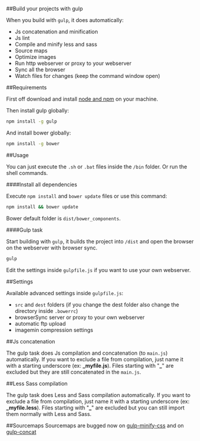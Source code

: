 
##Build your projects with gulp

When you build with `gulp`, it does automatically:
- Js concatenation and minification
- Js lint
- Compile and minify less and sass
- Source maps
- Optimize images
- Run http webserver or proxy to your webserver
- Sync all the browser
- Watch files for changes (keep the command window open)

##Requirements

First off download and install [node and npm](http://nodejs.org/) on your machine.

Then install gulp globally:

```sh
npm install -g gulp
```

And install bower globally:

```sh
npm install -g bower
```

##Usage

You can just execute the `.sh` or `.bat` files inside the `/bin` folder. Or run the shell commands.

####Install all dependencies

Execute `npm install` and `bower update` files or use this command:

```sh
npm install && bower update
```

Bower default folder is `dist/bower_components`.

####Gulp task

Start building with `gulp`, it builds the project into `/dist` and open the browser on the webserver with browser sync.

```sh
gulp
```

Edit the settings inside `gulpfile.js` if you want to use your own webserver.

##Settings

Available advanced settings inside `gulpfile.js`:
- `src` and `dest` folders (if you change the dest folder also change the directory inside `.bowerrc`)
- browserSync server or proxy to your own webserver
- automatic ftp upload
- imagemin compression settings

##Js concatenation

The gulp task does Js compilation and concatenation (to `main.js`) automatically.
If you want to exclude a file from compilation, just name it with a starting underscore (ex: **_myfile.js**).
Files starting with "**_**" are excluded but they are still concatenated in the `main.js`.

##Less Sass compilation

The gulp task does Less and Sass compilation automatically.
If you want to exclude a file from compilation, just name it with a starting underscore (ex: **_myfile.less**).
Files starting with "**_**" are excluded but you can still import them normally with Less and Sass.

##Sourcemaps
Sourcemaps are bugged now on [gulp-minify-css](https://github.com/jonathanepollack/gulp-minify-css/issues/34) and on [gulp-concat](https://github.com/wearefractal/gulp-concat)
